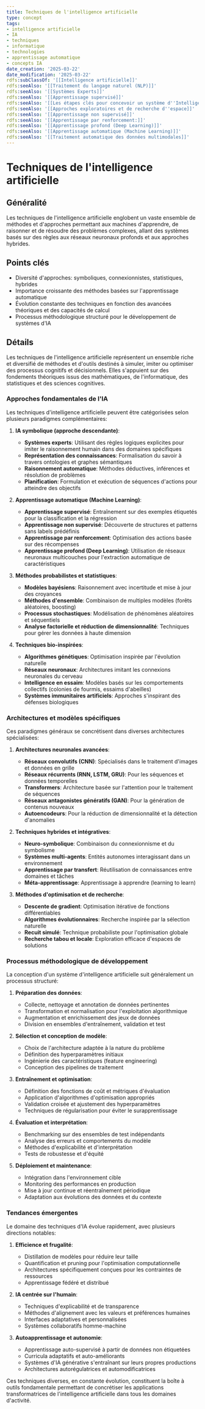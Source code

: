 ```yaml
---
title: Techniques de l'intelligence artificielle
type: concept
tags:
- intelligence artificielle
- IA
- techniques
- informatique
- technologies
- apprentissage automatique
- concepts IA
date_creation: '2025-03-22'
date_modification: '2025-03-22'
rdfs:subClassOf: '[[Intelligence artificielle]]'
rdfs:seeAlso: '[[Traitement du langage naturel (NLP)]]'
rdfs:seeAlso: '[[Systèmes Experts]]'
rdfs:seeAlso: '[[Apprentissage supervisé]]'
rdfs:seeAlso: '[[Les étapes clés pour concevoir un système d''Intelligence Artificielle]]'
rdfs:seeAlso: '[[Approches exploratoires et de recherche d''espace]]'
rdfs:seeAlso: '[[Apprentissage non supervisé]]'
rdfs:seeAlso: '[[Apprentissage par renforcement:]]'
rdfs:seeAlso: '[[Apprentissage profond (Deep Learning)]]'
rdfs:seeAlso: '[[Apprentissage automatique (Machine Learning)]]'
rdfs:seeAlso: '[[Traitement automatique des données multimodales]]'
---
```


# Techniques de l'intelligence artificielle

## Généralité

Les techniques de l'intelligence artificielle englobent un vaste ensemble de méthodes et d'approches permettant aux machines d'apprendre, de raisonner et de résoudre des problèmes complexes, allant des systèmes basés sur des règles aux réseaux neuronaux profonds et aux approches hybrides.

## Points clés

- Diversité d'approches: symboliques, connexionnistes, statistiques, hybrides
- Importance croissante des méthodes basées sur l'apprentissage automatique
- Évolution constante des techniques en fonction des avancées théoriques et des capacités de calcul
- Processus méthodologique structuré pour le développement de systèmes d'IA

## Détails

Les techniques de l'intelligence artificielle représentent un ensemble riche et diversifié de méthodes et d'outils destinés à simuler, imiter ou optimiser des processus cognitifs et décisionnels. Elles s'appuient sur des fondements théoriques issus des mathématiques, de l'informatique, des statistiques et des sciences cognitives.

### Approches fondamentales de l'IA

Les techniques d'intelligence artificielle peuvent être catégorisées selon plusieurs paradigmes complémentaires:

1. **IA symbolique (approche descendante)**:
   - **Systèmes experts**: Utilisant des règles logiques explicites pour imiter le raisonnement humain dans des domaines spécifiques
   - **Représentation des connaissances**: Formalisation du savoir à travers ontologies et graphes sémantiques
   - **Raisonnement automatique**: Méthodes déductives, inférences et résolution de problèmes
   - **Planification**: Formulation et exécution de séquences d'actions pour atteindre des objectifs

2. **Apprentissage automatique (Machine Learning)**:
   - **Apprentissage supervisé**: Entraînement sur des exemples étiquetés pour la classification et la régression
   - **Apprentissage non supervisé**: Découverte de structures et patterns sans labels prédéfinis
   - **Apprentissage par renforcement**: Optimisation des actions basée sur des récompenses
   - **Apprentissage profond (Deep Learning)**: Utilisation de réseaux neuronaux multicouches pour l'extraction automatique de caractéristiques

3. **Méthodes probabilistes et statistiques**:
   - **Modèles bayésiens**: Raisonnement avec incertitude et mise à jour des croyances
   - **Méthodes d'ensemble**: Combinaison de multiples modèles (forêts aléatoires, boosting)
   - **Processus stochastiques**: Modélisation de phénomènes aléatoires et séquentiels
   - **Analyse factorielle et réduction de dimensionnalité**: Techniques pour gérer les données à haute dimension

4. **Techniques bio-inspirées**:
   - **Algorithmes génétiques**: Optimisation inspirée par l'évolution naturelle
   - **Réseaux neuronaux**: Architectures imitant les connexions neuronales du cerveau
   - **Intelligence en essaim**: Modèles basés sur les comportements collectifs (colonies de fourmis, essaims d'abeilles)
   - **Systèmes immunitaires artificiels**: Approches s'inspirant des défenses biologiques

### Architectures et modèles spécifiques

Ces paradigmes généraux se concrétisent dans diverses architectures spécialisées:

1. **Architectures neuronales avancées**:
   - **Réseaux convolutifs (CNN)**: Spécialisés dans le traitement d'images et données en grille
   - **Réseaux récurrents (RNN, LSTM, GRU)**: Pour les séquences et données temporelles
   - **Transformers**: Architecture basée sur l'attention pour le traitement de séquences
   - **Réseaux antagonistes génératifs (GAN)**: Pour la génération de contenus nouveaux
   - **Autoencodeurs**: Pour la réduction de dimensionnalité et la détection d'anomalies

2. **Techniques hybrides et intégratives**:
   - **Neuro-symbolique**: Combinaison du connexionnisme et du symbolisme
   - **Systèmes multi-agents**: Entités autonomes interagissant dans un environnement
   - **Apprentissage par transfert**: Réutilisation de connaissances entre domaines et tâches
   - **Méta-apprentissage**: Apprentissage à apprendre (learning to learn)

3. **Méthodes d'optimisation et de recherche**:
   - **Descente de gradient**: Optimisation itérative de fonctions différentiables
   - **Algorithmes évolutionnaires**: Recherche inspirée par la sélection naturelle
   - **Recuit simulé**: Technique probabiliste pour l'optimisation globale
   - **Recherche tabou et locale**: Exploration efficace d'espaces de solutions

### Processus méthodologique de développement

La conception d'un système d'intelligence artificielle suit généralement un processus structuré:

1. **Préparation des données**:
   - Collecte, nettoyage et annotation de données pertinentes
   - Transformation et normalisation pour l'exploitation algorithmique
   - Augmentation et enrichissement des jeux de données
   - Division en ensembles d'entraînement, validation et test

2. **Sélection et conception de modèle**:
   - Choix de l'architecture adaptée à la nature du problème
   - Définition des hyperparamètres initiaux
   - Ingénierie des caractéristiques (feature engineering)
   - Conception des pipelines de traitement

3. **Entraînement et optimisation**:
   - Définition des fonctions de coût et métriques d'évaluation
   - Application d'algorithmes d'optimisation appropriés
   - Validation croisée et ajustement des hyperparamètres
   - Techniques de régularisation pour éviter le surapprentissage

4. **Évaluation et interprétation**:
   - Benchmarking sur des ensembles de test indépendants
   - Analyse des erreurs et comportements du modèle
   - Méthodes d'explicabilité et d'interprétation
   - Tests de robustesse et d'équité

5. **Déploiement et maintenance**:
   - Intégration dans l'environnement cible
   - Monitoring des performances en production
   - Mise à jour continue et réentraînement périodique
   - Adaptation aux évolutions des données et du contexte

### Tendances émergentes

Le domaine des techniques d'IA évolue rapidement, avec plusieurs directions notables:

1. **Efficience et frugalité**:
   - Distillation de modèles pour réduire leur taille
   - Quantification et pruning pour l'optimisation computationnelle
   - Architectures spécifiquement conçues pour les contraintes de ressources
   - Apprentissage fédéré et distribué

2. **IA centrée sur l'humain**:
   - Techniques d'explicabilité et de transparence
   - Méthodes d'alignement avec les valeurs et préférences humaines
   - Interfaces adaptatives et personnalisées
   - Systèmes collaboratifs homme-machine

3. **Autoapprentissage et autonomie**:
   - Apprentissage auto-supervisé à partir de données non étiquetées
   - Curricula adaptatifs et auto-améliorants
   - Systèmes d'IA générative s'entraînant sur leurs propres productions
   - Architectures autorégulatrices et automodificatrices

Ces techniques diverses, en constante évolution, constituent la boîte à outils fondamentale permettant de concrétiser les applications transformatrices de l'intelligence artificielle dans tous les domaines d'activité.